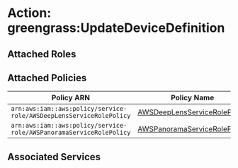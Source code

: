 # Action: greengrass:UpdateDeviceDefinition

## Attached Roles

## Attached Policies

| Policy ARN | Policy Name |
|------------|-------------|
| `arn:aws:iam::aws:policy/service-role/AWSDeepLensServiceRolePolicy` | [AWSDeepLensServiceRolePolicy](../policies.md#awsdeeplensservicerolepolicy) |
| `arn:aws:iam::aws:policy/service-role/AWSPanoramaServiceRolePolicy` | [AWSPanoramaServiceRolePolicy](../policies.md#awspanoramaservicerolepolicy) |

## Associated Services

